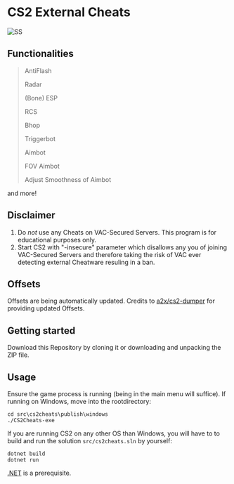 # CS2 External Cheats

![SS](assets/photo.png)

## Functionalities
> AntiFlash
>
> Radar
>
> (Bone) ESP
>
> RCS
>
> Bhop
>
> Triggerbot
>
> Aimbot
>
> FOV Aimbot
>
> Adjust Smoothness of Aimbot

and more!

## Disclaimer
1. Do *not* use any Cheats on VAC-Secured Servers. This program is for educational purposes only. 
2. Start CS2 with "-insecure" parameter which disallows any you of joining VAC-Secured Servers and therefore taking the risk of VAC ever detecting external Cheatware resuling in a ban.

## Offsets
Offsets are being automatically updated. Credits to [a2x/cs2-dumper][ax2-link] for providing updated Offsets. 

## Getting started 
Download this Repository by cloning it or downloading and unpacking the ZIP file. 

## Usage
Ensure the game process is running (being in the main menu will suffice).
If running on Windows, move into the rootdirectory:
```
cd src\cs2cheats\publish\windows
./CS2Cheats-exe
```
If you are running CS2 on any other OS than Windows, you will have to to build and run the solution `src/cs2cheats.sln` by yourself:
```
dotnet build
dotnet run
```
[.NET][.net-link] is a prerequisite.

[ax2-link]: https://github.com/a2x/cs2-dumper/
[.net-link]: https://dotnet.microsoft.com/en-us/
